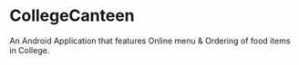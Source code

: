 # CollegeCanteen
An Android Application that features Online menu &amp;  Ordering of food items in College.

